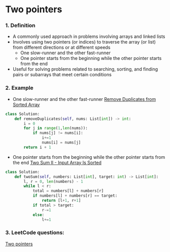 # Two pointers
### 1. Definition
- A commonly used approach in problems involving arrays and linked lists
- Involves using two pointers (or indices) to traverse the array (or list) from different directions or at different speeds
    - One slow-runner and the other fast-runner
    - One pointer starts from the beginning while the other pointer starts from the end
- Useful for solving problems related to searching, sorting, and finding pairs or subarrays that meet certain conditions

### 2. Example
- One slow-runner and the other fast-runner
[Remove Duplicates from Sorted Array](https://leetcode.com/problems/remove-duplicates-from-sorted-array/description/)

```python
class Solution:
    def removeDuplicates(self, nums: List[int]) -> int:
        i = 0
        for j in range(1,len(nums)):
            if nums[j] != nums[i]:
                i+=1
                nums[i] = nums[j]
        return i + 1
```

- One pointer starts from the beginning while the other pointer starts from the end
[Two Sum II - Input Array Is Sorted](https://leetcode.com/problems/two-sum-ii-input-array-is-sorted/description/)

```python
class Solution:
    def twoSum(self, numbers: List[int], target: int) -> List[int]:
        l, r = 0, len(numbers) - 1
        while l < r:
            total = numbers[l] + numbers[r]
            if numbers[l] + numbers[r] == target:
                return [l+1, r+1]
            if total > target:
                r-=1
            else:
                l+=1
```

### 3. LeetCode questions: 
[Two pointers](https://leetcode.com/tag/two-pointers/)